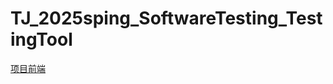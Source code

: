 # TJ_2025sping_SoftwareTesting_TestingTool

[项目前端](https://github.com/kiy-00/Software-Testing-Tool-fronted.git)
